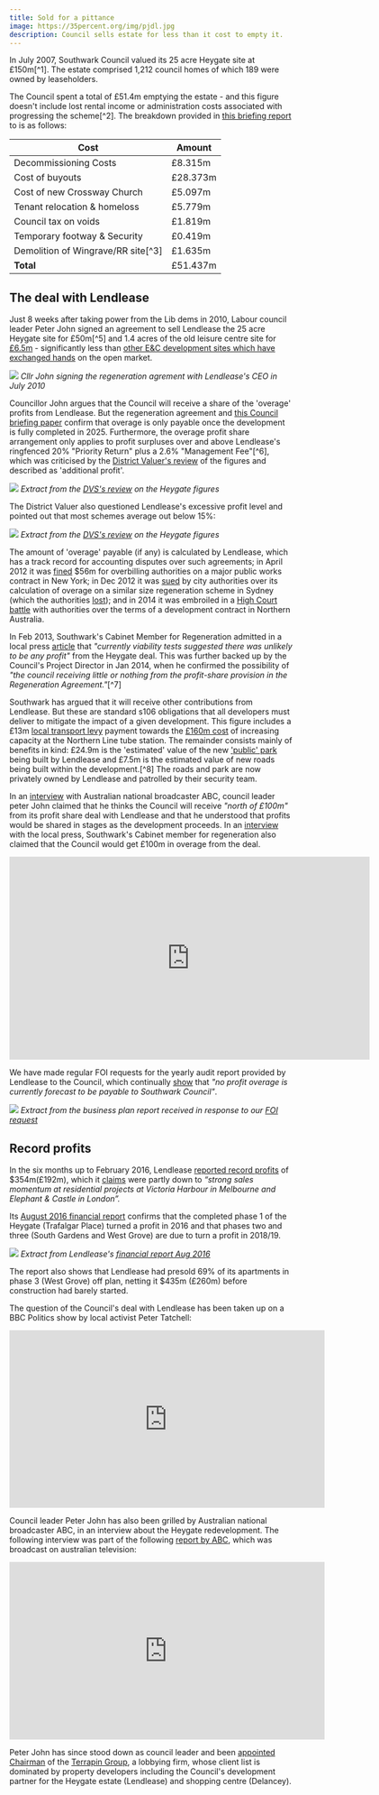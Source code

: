```yaml
---
title: Sold for a pittance
image: https://35percent.org/img/pjdl.jpg
description: Council sells estate for less than it cost to empty it.
---
```

In July 2007, Southwark Council valued its 25 acre Heygate site at £150m[^1]. The estate comprised 1,212 council homes of which 189 were owned by leaseholders.

The Council spent a total of £51.4m emptying the estate - and this figure doesn't include lost rental income or administration costs associated with progressing the scheme[^2]. The breakdown provided in [this briefing report](https://35percent.org/img/heygate_disposal_briefing.pdf) to is as follows:

| Cost  | Amount  |
|---|---|
| Decommissioning Costs  | £8.315m  |
| Cost of buyouts  | £28.373m  |
| Cost of new Crossway Church  | £5.097m  |
| Tenant relocation & homeloss  | £5.779m  |
| Council tax on voids  | £1.819m  |
| Temporary footway & Security  | £0.419m  |
| Demolition of Wingrave/RR site[^3]  | £1.635m  |
| __Total__ | £51.437m|  
  

## The deal with Lendlease
Just 8 weeks after taking power from the Lib dems in 2010, Labour council leader Peter John signed an agreement to sell Lendlease the 25 acre Heygate site for £50m[^5] and 1.4 acres of the old leisure centre site for [£6.5m](https://crappistmartin.github.io/blog/2014/01/11/flogging-the-elephant/) - significantly less than [other E&C development sites which have exchanged hands](https://crappistmartin.github.io/map.html) on the open market.

![](https://www.london-se1.co.uk/news/imageuploads/1280161383_62.49.27.213.jpg)
*Cllr John signing the regeneration agrement with Lendlease's CEO in July 2010*

Councillor John argues that the Council will receive a share of the 'overage' profits from Lendlease. But the regeneration agreement and [this Council briefing paper](https://35percent.org/img/heygate_disposal_briefing.pdf) confirm that overage is only payable once the development is fully completed in 2025. Furthermore, the overage profit share arrangement only applies to profit surpluses over and above Lendlease's ringfenced 20% "Priority Return" plus a 2.6% "Management Fee"[^6], which was criticised by the [District Valuer's review](https://crappistmartin.github.io/images/DVSreport_HeygateOutline.pdf) of the figures and described as 'additional profit'.

![](https://35percent.org/img/DVSreport_managementfee.png)
*Extract from the [DVS's review](https://crappistmartin.github.io/images/DVSreport_HeygateOutline.pdf) on the Heygate figures* 

The District Valuer also questioned Lendlease's excessive profit level and pointed out that most schemes average out below 15%:

![](https://35percent.org/img/DVSacceptablereturn.png)
*Extract from the [DVS's review](https://crappistmartin.github.io/images/DVSreport_HeygateOutline.pdf) on the Heygate figures* 

The amount of 'overage' payable (if any) is calculated by Lendlease, which has a track record for accounting disputes over such agreements; in April 2012 it was [fined](https://www.nytimes.com/2012/04/25/nyregion/lend-lease-expected-to-admit-to-fraud-scheme.html) $56m for overbilling authorities on a major public works contract in New York; in Dec 2012 it was [sued](https://www.smh.com.au/nsw/valuation-dispute-poses-threat-to-1b-return-from-barangaroo-20121206-2ay9e.html) by city authorities over its calculation of overage on a similar size regeneration scheme in Sydney (which the authorities [lost](https://www.smh.com.au/nsw/barangaroo-public-works-in-doubt-after-government-loses-court-battle-with-lend-lease-20140821-106lke.html)); and in 2014 it was embroiled in a [High Court battle](https://www.pitcher.com.au/news/lend-lease-decision-impact-property-development-arrangements) with authorities over the terms of a development contract in Northern Australia.

In Feb 2013, Southwark's Cabinet Member for Regeneration admitted in a local press [article](https://heygate.github.io/img/SNDocumentBlunder7Feb2013.pdf) that _"currently viability tests suggested there was unlikely to be any profit"_ from the Heygate deal. This was further backed up by the Council's Project Director in Jan 2014, when he confirmed the possibility of _"the council receiving little or nothing from the profit-share provision in the Regeneration Agreement."_[^7]

Southwark has argued that it will receive other contributions from Lendlease. But these are standard s106 obligations that all developers must deliver to mitigate the impact of a given development. This figure includes a £13m [local transport levy](https://www.planningportal.gov.uk/general/news/stories/2011/nov11/171111/171111_3) payment towards the [£160m cost](https://www.london-se1.co.uk/news/view/5293) of increasing capacity at the Northern Line tube station. The remainder consists mainly of benefits in kind: £24.9m is the 'estimated' value of the new ['public' park](/sustainable-development/) being built by Lendlease and £7.5m is the estimated value of new roads being built within the development.[^8] The roads and park are now privately owned by Lendlease and patrolled by their security team.

In an [interview](https://youtu.be/gq_QpqIArGg) with Australian national broadcaster ABC, council leader peter John claimed that he thinks the Council will receive _"north of £100m"_ from its profit share deal with Lendlease and that he understood that profits would be shared in stages as the development proceeds. In an [interview](https://crappistmartin.github.io/images/SNHeygateOverage.pdf) with the local press, Southwark's Cabinet member for regeneration also claimed that the Council would get £100m in overage from the deal.

<iframe width="640" height="360" src="https://www.youtube.com/embed/gq_QpqIArGg" frameborder="0" allow="accelerometer; autoplay; encrypted-media; gyroscope; picture-in-picture" allowfullscreen></iframe>

We have made regular FOI requests for the yearly audit report provided by Lendlease to the Council, which continually [show](https://35percent.org/2016-05-11-no-profit-share-the-true-value-of-the-heygate-regeneration/) that _"no profit overage is currently forecast to be payable to Southwark Council"_.

![](https://35percent.org/img/ElephantParkBusinessPlanFeb2016.png)
*Extract from the business plan report received in response to our [FOI request](https://www.whatdotheyknow.com/request/heygate_estate_regeneration_annu)*

## Record profits
In the six months up to February 2016, Lendlease [reported record profits](https://www.afr.com/real-estate/commercial/lendlease-firsthalf-net-profit-rises-121pc-to-354-million-20160216-gmvxux) of $354m(£192m), which it [claims](https://www.smh.com.au/business/property/lendlease-reports-a-3538-million-profit-20160216-gmvo2z.html) were partly down to _“strong sales momentum at residential projects at Victoria Harbour in Melbourne and Elephant & Castle in London”._

Its [August 2016 financial report](https://35percent.org/img/LLfinancialreport_aug2016.pdf) confirms that the completed phase 1 of the Heygate (Trafalgar Place) turned a profit in 2016 and that phases two and three (South Gardens and West Grove) are due to turn a profit in 2018/19.  

![](https://35percent.org/img/llprofitprofile.png)
*Extract from Lendlease's [financial report Aug 2016](https://35percent.org/img/LLfinancialreport_aug2016.pdf)*

The report also shows that Lendlease had presold 69% of its apartments in phase 3 (West Grove) off plan, netting it $435m (£260m) before construction had barely started.

The question of the Council's deal with Lendlease has been taken up on a BBC Politics show by local activist Peter Tatchell:  

<iframe width="560" height="315" src="https://www.youtube.com/embed/Emvo16iBxFE" frameborder="0" allowfullscreen></iframe>

Council leader Peter John has also been grilled by Australian national broadcaster ABC, in an interview about the Heygate redevelopment. The following interview was part of the following [report by ABC](https://www.abc.net.au/news/2016-11-11/homes-for-profit-not-people./8019560), which was broadcast on australian television:

<iframe width="560" height="315"
src="https://www.youtube.com/embed/3ZrDvxOAV5A" align="center" frameborder="0"
allowfullscreen></iframe>

Peter John has since stood down as council leader and been [appointed Chairman](https://www.35percent.org/former-council-leader-slides-through-the-revolving-doors/) of the [Terrapin Group](https://www.terrapingroup.co.uk/ourPeople/17), a lobbying firm, whose client list is dominated by property developers including the Council's development partner for the Heygate estate (Lendlease) and shopping centre (Delancey).
